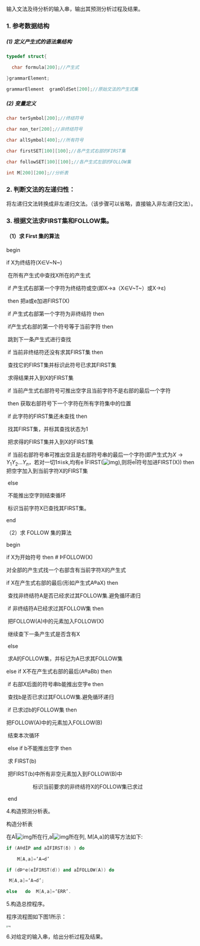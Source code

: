 输入文法及待分析的输入串，输出其预测分析过程及结果。

### 1. 参考数据结构 

##### (1) 定义产生式的语法集结构

```c++
typedef struct{

  char formula[200];//产生式

}grammarElement;

grammarElement  gramOldSet[200];//原始文法的产生式集
```

##### (2) 变量定义

```c++
char terSymbol[200];//终结符号

char non_ter[200];//非终结符号

char allSymbol[400];//所有符号

char firstSET[100][100];//各产生式右部的FIRST集

char followSET[100][100];//各产生式左部的FOLLOW集

int M[200][200];//分析表
```

### 2. 判断文法的左递归性：

将左递归文法转换成非左递归文法。（该步骤可以省略，直接输入非左递归文法）。

### 3. 根据文法求FIRST集和FOLLOW集。

#### （1）求 First 集的算法

begin

if  X为终结符(X∈V~N~)

​    在所有产生式中查找X所在的产生式

​    if  产生式右部第一个字符为终结符或空(即X→a（X∈V~T~）或X→ε)

​     then 把a或e加进FIRST(X)

​    if 产生式右部第一个字符为非终结符 then

​       if产生式右部的第一个符号等于当前字符 then

​        跳到下一条产生式进行查找

​       if 当前非终结符还没有求其FIRST集 then

​         查找它的FIRST集并标识此符号已求其FIRST集

​     求得结果并入到X的FIRST集

​     if  当前产生式右部符号可推出空字且当前字符不是右部的最后一个字符

​     then  获取右部符号下一个字符在所有字符集中的位置

​     if  此字符的FIRST集还未查找 then

​     找其FIRST集，并标其查找状态为1

​     把求得的FIRST集并入到X的FIRST集

​     if  当前右部符号串可推出空且是右部符号串的最后一个字符(即产生式为$X→Y_1Y_2...Y_n$，若对一切1≤i≤k,均有e ÎFIRST(![img](file:///C:\Users\szy\AppData\Local\Temp\ksohtml35724\wps16.png)),则将eÎ符号加进FIRST(X))  then 把空字加入到当前字符X的FIRST集

​     else

​        不能推出空字则结束循环

​    标识当前字符X已查找其FIRST集。

end

（2）求 FOLLOW 集的算法

begin

  if  X为开始符号 then # ÞFOLLOW(X) 

  对全部的产生式找一个右部含有当前字符X的产生式

  if X在产生式右部的最后(形如产生式A®aX) then

​    查找非终结符A是否已经求过其FOLLOW集.避免循环递归

​    if 非终结符A已经求过其FOLLOW集 then

​      把FOLLOW(A)中的元素加入FOLLOW(X)

​      继续查下一条产生式是否含有X

​    else

​      求A的FOLLOW集，并标记为A已求其FOLLOW集

  else if X不在产生式右部的最后(A®aBb) then

​      if  右部X后面的符号串b能推出空字e then

​           查找b是否已求过其FOLLOW集.避免循环递归

​           if 已求过b的FOLLOW集 then

把FOLLOW(A)中的元素加入FOLLOW(B)

​          结束本次循环

​       else if b不能推出空字 then

​           求 FIRST(b)

​           把FIRST(b)中所有非空元素加入到FOLLOW(B)中

　　　　　标识当前要求的非终结符X的FOLLOW集已求过

​    end

4.构造预测分析表。

构造分析表

在AÎ![img](file:///C:\Users\szy\AppData\Local\Temp\ksohtml35724\wps17.png)所在行,aÎ![img](file:///C:\Users\szy\AppData\Local\Temp\ksohtml35724\wps18.png)所在列, M[A,a]的填写方法如下:

```c++
if (A®dÎP and aÎFIRST(δ) ) do

    M[A,a]=‘A→d’

if (dÞ*e(eÎFIRST(d)) and aÎFOLLOW(A)) do

 M[A,a]=‘A→d’;

else   do  M[A,a]=‘ERR’.
```

5.构造总控程序。

程序流程图如下图1所示：

<img src="https://gitee.com/song-zhangyao/mapdepot1/raw/master/typora/202111072110408.png" alt="img" style="zoom:28%;" />

6.对给定的输入串，给出分析过程及结果。